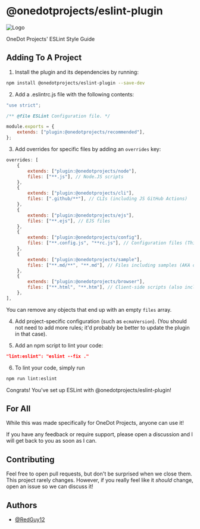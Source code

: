 # @onedotprojects/eslint-plugin

![Logo](https://cdn.onedot.cf/brand/SVG/NoPadding/One%20Dot%20NoPad.svg)

OneDot Projects' ESLint Style Guide

## Adding To A Project

1. Install the plugin and its dependencies by running:

```bash
npm install @onedotprojects/eslint-plugin --save-dev
```

2. Add a .eslintrc.js file with the following contents:

```js
"use strict";

/** @file ESLint Configuration file. */

module.exports = {
	extends: ["plugin:@onedotprojects/recommended"],
};

```

3. Add overrides for specific files by adding an `overrides` key:

```js
overrides: [
	{
		extends: ["plugin:@onedotprojects/node"],
		files: ["**.js"], // Node.JS scripts
	},
	{
		extends: ["plugin:@onedotprojects/cli"],
		files: [".github/**"], // CLIs (including JS GitHub Actions)
	},
	{
		extends: ["plugin:@onedotprojects/ejs"],
		files: ["**.ejs"], // EJS files
	},
	{
		extends: ["plugin:@onedotprojects/config"],
		files: ["**.config.js", "**rc.js"], // Configuration files (This usually catches all of them)
	},
	{
		extends: ["plugin:@onedotprojects/sample"],
		files: ["**.md/**", "**.md"], // Files including samples (AKA docs) (also include HTML and Markdown files)
	},
	{
		extends: ["plugin:@onedotprojects/browser"],
		files: ["**.html", "**.htm"], // Client-side scripts (also include HTML files)
	},
],

```

You can remove any objects that end up with an empty `files` array.

4. Add project-specific configuration (such as `ecmaVersion`). (You should not need to add more
   rules; it'd probably be better to update the plugin in that case).

5. Add an npm script to lint your code:

```json
"lint:eslint": "eslint --fix ."
```

6. To lint your code, simply run

```sh
npm run lint:eslint
```

Congrats! You've set up ESLint with @onedotprojects/eslint-plugin!

## For All

While this was made specifically for OneDot Projects, anyone can use it!

If you have any feedback or require support, please open a discussion and I will get back to you as
soon as I can.

## Contributing

Feel free to open pull requests, but don't be surprised when we close them. This project rarely
changes. However, if you really feel like it _should_ change, open an issue so we can discuss it!

## Authors

-   [@RedGuy12](https://www.github.com/RedGuy12)
